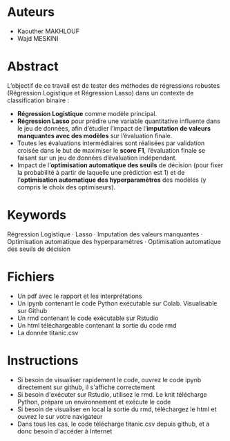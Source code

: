 # Auteurs

- Kaouther MAKHLOUF
- Wajd MESKINI  

# Abstract

L’objectif de ce travail est de tester des méthodes de régressions robustes (Régression Logistique et Régression Lasso) dans un contexte de classification binaire :

- **Régression Logistique** comme modèle principal.  
- **Régression Lasso** pour prédire une variable quantitative influente dans le jeu de données, afin d’étudier l’impact de l’**imputation de valeurs manquantes avec des modèles** sur l’évaluation finale.  
- Toutes les évaluations intermédiaires sont réalisées par validation croisée dans le but de maximiser le **score F1**, l’évaluation finale se faisant sur un jeu de données d’évaluation indépendant.  
- Impact de l’**optimisation automatique des seuils** de décision (pour fixer la probabilité à partir de laquelle une prédiction est 1) et de l’**optimisation automatique des hyperparamètres** des modèles (y compris le choix des optimiseurs).  

# Keywords

Régression Logistique · Lasso · Imputation des valeurs manquantes · Optimisation automatique des hyperparamètres · Optimisation automatique des seuils de décision

# Fichiers

- Un pdf avec le rapport et les interprétations
- Un ipynb contenant le code Python exécutable sur Colab. Visualisable sur Github
- Un rmd contenant le code exécutable sur Rstudio
- Un html téléchargeable contenant la sortie du code rmd
- La donnée titanic.csv

# Instructions

- Si besoin de visualiser rapidement le code, ouvrez le code ipynb directement sur github, il s'affiche correctement
- Si besoin d'exécuter sur Rstudio, utilisez le rmd. Le knit télécharge Python, prépare un environnement et exécute le code 
- Si besoin de visualiser en local la sortie du rmd, téléchargez le html et ouvrez le sur votre navigateur
- Dans tous les cas, le code télécharge titanic.csv depuis github, et a donc besoin d'accéder à Internet
